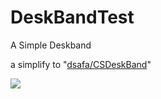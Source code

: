 # DeskBandTest
A Simple Deskband

a simplify to "[dsafa/CSDeskBand](https://github.com/dsafa/CSDeskBand)"

![](http://wx4.sinaimg.cn/large/73421b88ly1fz9usrqg95j20d7042q38.jpg)
